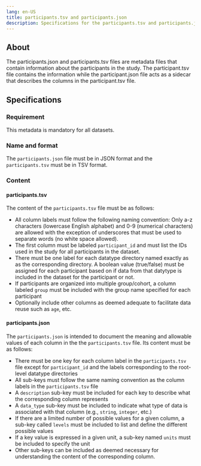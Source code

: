 ```yaml
---
lang: en-US
title: participants.tsv and participants.json
description: Specifications for the participants.tsv and participants.json metadata file
---
```


## About

The participants.json and participants.tsv files are metadata files that contain information about the participants in the study.
The participant.tsv file contains the information while the participant.json file acts as a sidecar that describes the columns in the participant.tsv file.

## Specifications

### Requirement

This metadata is mandatory for all datasets.

### Name and format

The `participants.json` file must be in JSON format and the `participants.tsv` must be in TSV format.

### Content

#### participants.tsv

The content of the `participants.tsv` file must be as follows:

- All column labels must follow the following naming convention: Only a-z characters (lowercase English alphabet) and 0-9 (numerical characters) are allowed with the exception of underscores that must be used to separate words (no white space allowed).
- The first column must be labeled `participant_id` and must list the IDs used in the study for all participants in the dataset.
- There must be one label for each datatype directory named exactly as as the corresponding directory. A boolean value (true/false) must be assigned for each participant based on if data from that datytype is included in the dataset for the participant or not.
- If participants are organized into multiple group/cohort, a column labeled `group` must be included with the group name specified for each participant
- Optionally include other columns as deemed adequate to facilitate data reuse such as `age`, etc.

#### participants.json

The `participants.json` is intended to document the meaning and allowable values of each column in the the `participants.tsv` file. Its content must be as follows:

- There must be one key for each column label in the `participants.tsv` file except for `participant_id` and the labels corresponding to the root-level datatype directories
- All sub-keys must follow the same naming convention as the column labels in the `participants.tsv` file
- A `description` sub-key must be included for each key to describe what the corresponding column represents
- A `data_type` sub-key must be included to indicate what type of data is associated with that column (e.g., `string`, `integer`, etc.)
- If there are a limited number of possible values for a given column, a sub-key called `levels` must be included to list and define the different possible values
- If a key value is expressed in a given unit, a sub-key named `units` must be included to specify the unit
- Other sub-keys can be included as deemed necessary for understanding the content of the corresponding column.
